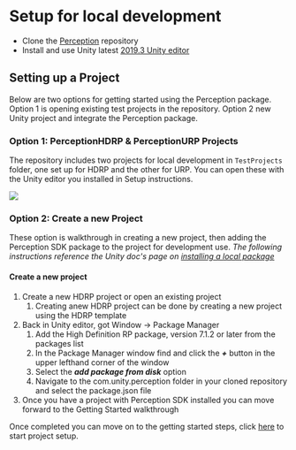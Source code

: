 # Setup for local development
* Clone the [Perception](https://github.com/Unity-Technologies/com.unity.perception) repository
* Install and use Unity latest [2019.3 Unity editor](https://unity.com/releases/2019-3) 

## Setting up a Project
Below are two options for getting started using the Perception package. Option 1 is opening existing test projects in the repository. Option 2 new Unity project and integrate the Perception package.

### Option 1: PerceptionHDRP & PerceptionURP Projects
The repository includes two projects for local development in `TestProjects` folder, one set up for HDRP and the other for URP. You can open these with the Unity
editor you installed in Setup instructions.

<img src="docs/images/TestProjects.PNG" align="middle"/>

### Option 2: Create a new Project 
These option is walkthrough in creating a new project, then adding the Perception SDK package to the project for development use.
*The following instructions reference the Unity doc's page on [installing a local package](https://docs.unity3d.com/Manual/upm-ui-local.html)*

#### Create a new project 
1. Create a new HDRP project or open an existing project
	1. Creating anew HDRP project can be done by creating a new project using the HDRP template 
2. Back in Unity editor, got Window ->  Package Manager
	1. Add the High Definition RP package, version 7.1.2 or later from the packages list 
	2. In the Package Manager window find and click the ***+*** button in the upper lefthand corner of the window
	3. Select the ***add package from disk*** option
	4. Navigate to the com.unity.perception folder in your cloned repository and select the package.json file
3. Once you have a project with Perception SDK installed you can move forward to the Getting Started walkthrough 

Once completed you can move on to the getting started steps, click [here](Documentation~/GettingStarted.md) to start project setup.